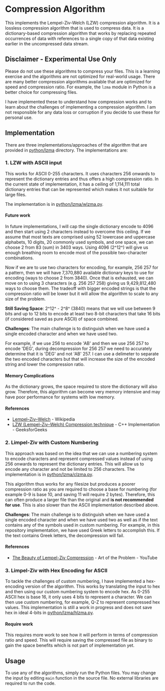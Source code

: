 # Compression Algorithm

This implements the Lempel-Ziv-Welch (LZW) compression algorithm. It is a lossless compression algorithm that is used to compress data. It is a dictionary-based compression algorithm that works by replacing repeated occurrences of data with references to a single copy of that data existing earlier in the uncompressed data stream.

## Disclaimer - Experimental Use Only

Please do not use these algorithms to compress your files. This is a learning exercise and the algorithms are not optimized for real-world usage. There are many better compression algorithms available that are optimized for speed and compression ratio. For example, the `lzma` module in Python is a better choice for compressing files.

I have implemented these to understand how compression works and to learn about the challenges of implementing a compression algorithm. I am not responsible for any data loss or corruption if you decide to use these for personal use.

## Implementation

There are three implementations/approaches of the algorithm that are provided in [python/lzma](python/lzma/) directory. The implementations are:

### 1. LZW with ASCII input

This works for ASCII 0-255 characters. It uses characters 256 onwards to represent the dictionary entries and thus offers a high compression ratio. In the current state of implementation, it has a ceiling of 1,114,111 total dictionary entries that can be represented which makes it not suitable for large files.

The implementation is in [python/lzma/wlzma.py](python/lzma/wlzma.py).

#### Future work

In future implementations, I will cap the single dictionary encode to 4096 and then start using 2 characters instead to overcome this ceiling. If we assume that most texts are comprised using 52 lowercase and uppercase alphabets, 10 digits, 20 commonly used symbols, and one space, we can choose 2 from 83 (sum) in 3403 ways. Using 4096 (2^12^) will give us enough breathing room to encode most of the possible two-character combinations.

Now if we are to use two characters for encoding, for example, 256 257 for a pattern, then we will have 7,370,880 available dictionary keys to use for encoding (ways to choose 2 from 3840). Once that is exhausted, we can move on to using 3 characters (e.g. 256 257 258) giving us 9,429,812,480 ways to choose them. The tradeoff with bigger encoded strings is that the compression ratio will be lower but it will allow the algorithm to scale to any size of the problem.

**Still Saving Space**: 2^12^ - 2^8^ (3840) means that we will use between 9 bits and up to 12 bits to encode at least two 8-bit characters that take 16 bits (if considered saved as pure ASCII) of space combined.

**Challenges**: The main challenge is to distinguish when we have used a single encoded character and when we have used two.

For example, if we use 256 to encode 'AB' and then we use 256 257 to encode 'DEG', during decompression for 256 257 we need to accurately determine that it is 'DEG' and not 'AB' 257. I can use a delimeter to separate the two encoded characters but that will increase the size of the encoded string and lower the compression ratio.

#### Memory Complications

As the dictionary grows, the space required to store the dictionary will also grow. Therefore, this algorithm can become very memory intensive and may have poor performance for systems with low memory.

#### References

-   [Lempel–Ziv–Welch](https://en.wikipedia.org/wiki/Lempel%E2%80%93Ziv%E2%80%93Welch) - Wikipedia
-   [LZW (Lempel–Ziv–Welch) Compression technique](https://www.geeksforgeeks.org/lzw-lempel-ziv-welch-compression-technique/) - C++ Implementation - GeeksforGeeks

### 2. Limpel-Ziv with Custom Numbering

This approach was based on the idea that we can use a numbering system to encode characters and represent compressed values instead of using 256 onwards to represent the dictionary entries. This will allow us to encode any character and not be limited to 256 characters. The implementation is in [python/lzma/clzma.py](python/lzma/clzma.py).

This algorithm thus works for any filesize but produces a poorer compression ratio as you are required to choose a base for numbering (for example 0-9 is base 10, and saving 11 will require 2 bytes). Therefore, this can often produce a larger file than the original and **is not recommended for use**. This is also slower than the ASCII implementation described above.

**Challenges**: The main challenge is to distinguish when we have used a single encoded character and when we have used two as well as if the text contains any of the symbols used in custom numbering. For example, in this repository implementation, we have used Greek letters to accomplish this. If the text contains Greek letters, the decompression will fail.

#### References

-   [The Beauty of Lempel-Ziv Compression](https://www.youtube.com/watch?v=RV5aUr8sZD0) - Art of the Problem - YouTube

### 3. Limpel-Ziv with Hex Encoding for ASCII

To tackle the challenges of custom numbering, I have implemented a hex-encoding version of the algorithm. This works by translating the input to hex and then using our custom numbering system to encode hex. As 0-255 ASCII hex is base 16, it only uses 4 bits to represent a character. We can then use custom numbering, for example, Q-Z to represent compressed hex values. This implementation is still a work in progress and does not save hex in ideal 4-bits in [python/lzma/hlzma.py](python/lzma/hlzma.py).

#### Require work

This requires more work to see how it will perform in terms of compression ratio and speed. This will require saving the compressed file as binary to gain the space benefits which is not part of implementation yet.

## Usage

To use any of the algorithms, simply run the Python files. You may change the input by editing `main` function in the source file. No external libraries are required to run the code.
